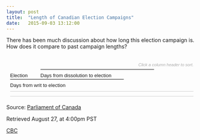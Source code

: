 ```yaml
---
layout: post
title:  "Length of Canadian Election Campaigns"
date:   2015-09-03 13:12:00
---
```


There has been much discussion about how long this election campaign is. How does it compare to past campaign lengths?

<style>

.g-table {
  margin: 6px 10px 20px 10px;
  font: 11px/15px sans-serif;
  -webkit-text-size-adjust: none;
}

.g-table-head {
  font: 13px/17px sans-serif;
}

.g-table-head .g-table-cell {
  height: 25px;
  cursor: pointer;
}

.g-table-row:after {
  display: block;
  content: "";
  clear: left;
}

.g-table-body {
  margin-top: 6px;
  position: relative;
}

.g-table-head,
.g-table-body {
  padding-bottom: 6px;
  border-bottom: solid 1px #ccc;
}

.g-table-body .g-table-row {
  position: absolute;
  width: 100%;
}

.g-table-cell {
  float: left;
  position: relative;
  overflow: hidden;
}

.g-table-bar,
.g-table-label {
  -webkit-transition: width .5s ease;
  -moz-transition: width .5s ease;
  -ms-transition: width .5s ease;
  -o-transition: width .5s ease;
  transition: width .5s ease;
}

.g-table-body .g-table-cell {
  height: 19px;
  line-height: 19px;
}

.g-table-body .g-table-row {
  -webkit-transition: top .5s ease;
  -moz-transition: top .5s ease;
  -ms-transition: top .5s ease;
  -o-transition: top .5s ease;
  transition: top .5s ease;
}

.g-table-bar {
  position: absolute;
  height: 100%;
  background: rgba(120,120,120,.5);
}

.g-table-label {
  position: absolute;
  right: 6px;
}

.g-table-cell-addDissolutionDays .g-table-label,
.g-table-cell-addWritDays .g-table-label {
  right: -4px;
  width: 0;
  color: #999;
}

.g-table-body .g-table-row:hover .g-table-bar {
  height: 18px;
  border-bottom: solid 1px rgba(0,0,0,.4);
}

.g-table-body .g-table-row:hover,
.g-table-body .g-table-row:hover .g-table-cell-election,
.g-table-body .g-table-row:hover .g-table-label,
.g-table-body-average,
.g-table-body-average .g-table-label {
  font-weight: bold;
  color: #000;
}

.g-table-body:not(:last-of-type) {
  border-bottom: dashed 1px #ccc;
}

.g-table-column-ascending:after,
.g-table-column-descending:after {
  padding-left: 4px;
}

.g-table-column-ascending:after {
  content: "\0025B2";
}

.g-table-column-descending:after {
  content: "\0025BC";
}

.g-table-cell {
  width: 300px;
}

.g-table-cell-election {
  font-size: 12px;
  width: 50px;
  text-align: center;
}

.g-table-cell-dissolutionDays {
  width: 300px;
  margin-left: 30px;
}

.g-table-cell-writDays {
	margin-left: 10px;
}

.g-table-cell-writDays .g-table-bar,
.g-table-cell-dissolutionDays .g-table-bar {
  background: rgba(185,185,185,.5);
}

.g-instruction {
  margin: 34px 10px 0 0;
  font: oblique 11px sans-serif;
  color: #aaa;
  text-align: right;
}

</style>

<script src="http://d3js.org/d3.v3.min.js"></script>
<!--<script src="{{ site.baseurl }}/d3.min.js"></script>-->
<script>

(function() {

var rowHeight = 20;

var columns = [
  "dissolutionDays",
  "writDays"
];

var sortKey = "electionNum", // default column selected to be sorted
sortOrder = d3.descending; // default sorting order

var formatCurrency = d3.format("$,.0f"),
    formatNumber = d3.format(",.0f");

var x = d3.scale.linear()
    .domain([0, 100])
    .range([0, 300]);
	
var svg = d3.select(".chart")
	.attr("width", 300)
	.attr("height", 150)
	.append("g")
	.attr("transform", "translate(" + 25 + "," + 30 + ")");

d3.csv("{{ site.baseurl }}/data/election_lengths.csv", type, function(error, elections) {

  // Create the election rows
  var electionRow = d3.select(".g-table-body-elections")
      .style("height", elections.length * rowHeight + "px")
    .selectAll(".g-table-row")
      .data(elections.sort(function(a, b) { return sortOrder(a[sortKey], b[sortKey]); })) // Sort by the currently selected column
    .enter().append("div")
      .attr("class", "g-table-row")
      .style("top", function(d, i) { return i * rowHeight + "px"; });

	// Create the rows
  var row = d3.selectAll(".g-table-body .g-table-row");

	// Append campaign number column
  row.append("div")
      .attr("class", "g-table-cell g-table-cell-election")
      .text(function(d) { return d.electionNum; });

  // Append data cells
  columns.forEach(function(c) {
    row.append("div")
        .attr("class", "g-table-cell g-table-cell-" + c)
      .append("div")
        .datum(function(d) { return d[c]; })
        .attr("class", "g-table-bar")
      .append("div")
        .attr("class", "g-table-label")
        .text(function(d, i) { 
			if (d == 0) {
				return "n/a";
			}
			return d; 
		});
  });

	// Initial width of bars on page load
  var bar = row.selectAll(".g-table-bar")
	  .style("width", 0);

  // Animate bars width from initial position to data length
  row.transition()
      .delay(function(d, i) { return i * 8; })
    .selectAll(".g-table-bar")
      .each("start", function(d) { this.style.width = x(d) + "px"; });

  // The arrow that controls sorting
  var columnLabel = d3.selectAll(".g-table-head .g-table-cell")
      .datum(function() { return this.getAttribute("data-key"); })
      .on("click", clicked)
    .select(".g-table-column")
      .classed("g-table-column-" + (sortOrder === d3.ascending ? "ascending" : "descending"), function(d) { return d === sortKey; });

  function clicked(key) {
	  // Prevents selection of text, presumably so arrow acts like a button when clicked on
    d3.event.preventDefault();

	// Flips the class on the arrow so it points in the correct direction
    columnLabel
		.classed("g-table-column-" + (sortOrder === d3.ascending ? "ascending" : "descending"), false);

	// If clicking on selected column, flip between ascending and descending, otherwise set key to selected column
    if (sortKey === key) {sortOrder = sortOrder === d3.ascending ? d3.descending : d3.ascending; 
		console.log(key);
	}
    else sortKey = key;

    elections
	.sort(function(a, b) { return sortOrder(a[sortKey], b[sortKey]); })
        .forEach(function(d, i) { console.log(d); d.index = i; });

    columnLabel
	        .classed("g-table-column-" + (sortOrder === d3.ascending ? "ascending" : "descending"), function(d) { return d === sortKey; });

	    electionRow.transition()
	        .delay(function(d) { return d.index * 8; })
	        .each("start", function(d) { return this.style.top = d.index * rowHeight + "px"; });
	  }
	});

function type(d) {
	d.electionNum = +d.electionNum;
  d.dissolutionDays = +d.dissolutionDays;
  d.addDissolutionDays = +d.addDissolutionDays;
  d.writDays = +d.writDays;
  d.addWritDays = +d.addWritDays;
  return d;
}

})()

</script>

<div class="chart"></div>

<div class="g-graphic">
	<div class="g-instruction">Click a column header to sort.</div>
	<div class="g-table">
		<div class="g-table-head">
			<div class="g-table-row">
				<div data-key="electionNum" class="g-table-cell" style="width:80px;">
					<div class="g-table-column" style="position:absolute;bottom:0;">Election</div>
				</div>
				<div data-key="dissolutionDays" class="g-table-cell" style="width:300px;border-top:solid 1px #000;margin-right:10px;">
					<div class="g-table-column" style="font-size:13px;line-height:32px;">Days from dissolution to election</div>
				</div>
				<div data-key="writDays" class="g-table-cell" style="width:300px;border-top:solid 1px #000;">
					<div class="g-table-column" style="font-size:13px;line-height:32px;">Days from writ to election</div>
				</div>
			</div>
		</div>
		<div class="g-table-body g-table-body-elections"></div>
	</div>
</div>

Source: [Parliament of Canada](http://www.parl.gc.ca/about/parliament/PARLINFO/infography/LengthFederalElection-e.htm)

Retrieved August 27, at 4:00pm PST

[CBC](http://www.cbc.ca/news/politics/canada-election-2015-stephen-harper-confirms-start-of-11-week-federal-campaign-1.3175136)

